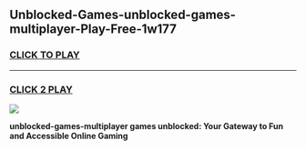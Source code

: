 
## Unblocked-Games-unblocked-games-multiplayer-Play-Free-1w177
<h3>
<a href="https://premium76.site?title=unblocked-games-multiplayer&ref=21A">CLICK TO PLAY</a></h3>
<hr>

<h3>
<a href="https://premium76.site?title=unblocked-games-multiplayer&ref=21A">CLICK 2 PLAY</a>
  
</h3>

<a href="https://premium76.site?title=unblocked-games-multiplayer&ref=21A"><img src="https://clearcache.store/games.png"></a>


**unblocked-games-multiplayer games unblocked: Your Gateway to Fun and Accessible Online Gaming**

